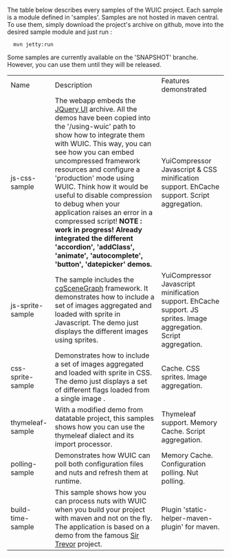 The table below describes every samples of the WUIC project. Each sample is a module defined in 'samples'.
Samples are not hosted in maven central. To use them, simply download the project's archive on github, move
into the desired sample module and just run :

```
  mvn jetty:run
```

Some samples are currently available on the 'SNAPSHOT' branche. However, you can use them until they will be released.

<table width=100% height=100%>
    <tr>
        <td>Name</td>
        <td>Description</td>
        <td>Features demonstrated</td>
    </tr>
    <tr>
        <td>js-css-sample</td>
        <td>
            The webapp embeds the <a href="http://jqueryui.com/resources/download/jquery-ui-1.10.2.zip">JQuery UI</a> archive.
            All the demos have been copied into the '/using-wuic' path to show how to integrate them with WUIC.
            This way, you can see how you can embed uncompressed framework resources and configure a 'production' mode
            using WUIC. Think how it would be useful to disable compression to debug when your application raises an
            error in a compressed script!
            <b>
                NOTE : work in progress! Already integrated the different 'accordion', 'addClass', 'animate', 'autocomplete', 'button', 'datepicker' demos.
            </b>
        </td>
        <td>
             YuiCompressor Javascript & CSS minification support. EhCache support. Script aggregation.
        </td>
    </tr>
    <tr>
        <td>js-sprite-sample</td>
        <td>
            The sample includes the <a href="http://gwennaelbuchet.github.io/cgSceneGraph/">cgSceneGraph</a> framework.
            It demonstrates how to include a set of images aggregated and loaded with sprite in Javascript. The demo
            just displays the different images using sprites.
        </td>
        <td>
             YuiCompressor Javascript minification support. EhCache support. JS sprites. Image aggregation. Script aggregation.
        </td>
    </tr>
    <tr>
        <td>css-sprite-sample</td>
        <td>
            Demonstrates how to include a set of images aggregated and loaded with sprite in CSS. The demo
            just displays a set of different flags loaded from a single image .
        </td>
        <td>
             Cache. CSS sprites. Image aggregation.
        </td>
    </tr>
    <tr>
        <td>thymeleaf-sample</td>
        <td>
            With a modified demo from <a herf="http://datatables.net/">datatable</a> project, this samples shows how you
            can use the thymeleaf dialect and its import processor.
        </td>
        <td>
             Thymeleaf support. Memory Cache. Script aggregation.
        </td>
    </tr>
    <tr>
        <td>polling-sample</td>
        <td>
            Demonstrates how WUIC can poll both configuration files and nuts and refresh them at runtime.
        </td>
        <td>
             Memory Cache. Configuration polling. Nut polling.
        </td>
    </tr>
    <tr>
        <td>build-time-sample</td>
        <td>
            This sample shows how you can process nuts with WUIC when you build your project with maven and not on the fly.
            The application is based on a demo from the famous <a href="https://github.com/madebymany/sir-trevor-js">Sir Trevor</a>
            project.
        </td>
        <td>
             Plugin 'static-helper-maven-plugin' for maven.
        </td>
    </tr>
</table>
